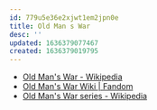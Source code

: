 ```yaml
---
id: 779u5e36e2xjwt1em2jpn0e
title: Old Man s War
desc: ''
updated: 1636379077467
created: 1636379019795
---
```


* [Old Man's War - Wikipedia](https://en.wikipedia.org/wiki/Old_Man's_War)
* [Old Man's War Wiki | Fandom](https://oldmanswar.fandom.com/wiki/Old_Man%27s_War_Wiki)
* [Old Man's War series - Wikipedia](https://en.wikipedia.org/wiki/Old_Man's_War_series)
